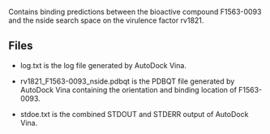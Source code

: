 Contains binding predictions between the bioactive compound F1563-0093 and the nside search space on the virulence factor rv1821.

## Files

- log.txt is the log file generated by AutoDock Vina.

- rv1821_F1563-0093_nside.pdbqt is the PDBQT file generated by AutoDock Vina containing the orientation and binding location of F1563-0093.

- stdoe.txt is the combined STDOUT and STDERR output of AutoDock Vina.

